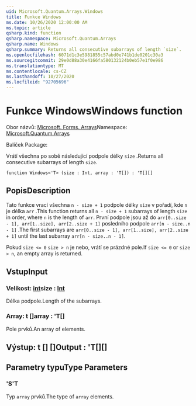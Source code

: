 ```yaml
---
uid: Microsoft.Quantum.Arrays.Windows
title: Funkce Windows
ms.date: 10/26/2020 12:00:00 AM
ms.topic: article
qsharp.kind: function
qsharp.namespace: Microsoft.Quantum.Arrays
qsharp.name: Windows
qsharp.summary: Returns all consecutive subarrays of length `size`.
ms.openlocfilehash: 6071d1c3e5981855c57abd0e741b1de0201c30a3
ms.sourcegitcommit: 29e0d88a30e4166fa580132124b0eb57e1f0e986
ms.translationtype: MT
ms.contentlocale: cs-CZ
ms.lasthandoff: 10/27/2020
ms.locfileid: "92705696"
---
```

# <a name="windows-function"></a><span data-ttu-id="c78af-102">Funkce Windows</span><span class="sxs-lookup"><span data-stu-id="c78af-102">Windows function</span></span>

<span data-ttu-id="c78af-103">Obor názvů: [Microsoft. Forms. Arrays](xref:Microsoft.Quantum.Arrays)</span><span class="sxs-lookup"><span data-stu-id="c78af-103">Namespace: [Microsoft.Quantum.Arrays](xref:Microsoft.Quantum.Arrays)</span></span>

<span data-ttu-id="c78af-104">Balíček [](https://nuget.org/packages/)</span><span class="sxs-lookup"><span data-stu-id="c78af-104">Package: [](https://nuget.org/packages/)</span></span>


<span data-ttu-id="c78af-105">Vrátí všechna po sobě následující podpole délky `size` .</span><span class="sxs-lookup"><span data-stu-id="c78af-105">Returns all consecutive subarrays of length `size`.</span></span>

```qsharp
function Windows<'T> (size : Int, array : 'T[]) : 'T[][]
```


## <a name="description"></a><span data-ttu-id="c78af-106">Popis</span><span class="sxs-lookup"><span data-stu-id="c78af-106">Description</span></span>

<span data-ttu-id="c78af-107">Tato funkce vrací všechna `n - size + 1` podpole délky `size` v pořadí, kde `n` je délka `arr` .</span><span class="sxs-lookup"><span data-stu-id="c78af-107">This function returns all `n - size + 1` subarrays of length `size` in order, where `n` is the length of `arr`.</span></span>
<span data-ttu-id="c78af-108">První podpole jsou až do `arr[0..size - 1], arr[1..size], arr[2..size + 1]` posledního podpole `arr[n - size..n - 1]` .</span><span class="sxs-lookup"><span data-stu-id="c78af-108">The first subarrays are `arr[0..size - 1], arr[1..size], arr[2..size + 1]` until the last subarray `arr[n - size..n - 1]`.</span></span>

<span data-ttu-id="c78af-109">Pokud `size <= 0` `size > n` je nebo, vrátí se prázdné pole.</span><span class="sxs-lookup"><span data-stu-id="c78af-109">If `size <= 0` or `size > n`, an empty array is returned.</span></span>

## <a name="input"></a><span data-ttu-id="c78af-110">Vstup</span><span class="sxs-lookup"><span data-stu-id="c78af-110">Input</span></span>

### <a name="size--int"></a><span data-ttu-id="c78af-111">Velikost: [int](xref:microsoft.quantum.lang-ref.int)</span><span class="sxs-lookup"><span data-stu-id="c78af-111">size : [Int](xref:microsoft.quantum.lang-ref.int)</span></span>

<span data-ttu-id="c78af-112">Délka podpole.</span><span class="sxs-lookup"><span data-stu-id="c78af-112">Length of the subarrays.</span></span>


### <a name="array--t"></a><span data-ttu-id="c78af-113">Array: t []</span><span class="sxs-lookup"><span data-stu-id="c78af-113">array : 'T[]</span></span>

<span data-ttu-id="c78af-114">Pole prvků.</span><span class="sxs-lookup"><span data-stu-id="c78af-114">An array of elements.</span></span>



## <a name="output--t"></a><span data-ttu-id="c78af-115">Výstup: t [] []</span><span class="sxs-lookup"><span data-stu-id="c78af-115">Output : 'T[][]</span></span>



## <a name="type-parameters"></a><span data-ttu-id="c78af-116">Parametry typu</span><span class="sxs-lookup"><span data-stu-id="c78af-116">Type Parameters</span></span>

### <a name="t"></a><span data-ttu-id="c78af-117">'S</span><span class="sxs-lookup"><span data-stu-id="c78af-117">'T</span></span>

<span data-ttu-id="c78af-118">Typ `array` prvků.</span><span class="sxs-lookup"><span data-stu-id="c78af-118">The type of `array` elements.</span></span>